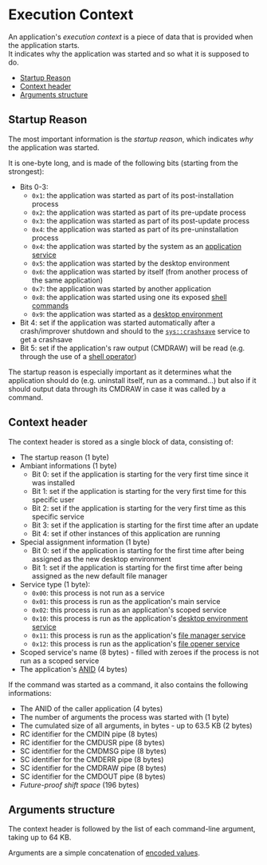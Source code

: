 # Execution Context

An application's _execution context_ is a piece of data that is provided when the application starts.  
It indicates why the application was started and so what it is supposed to do.

- [Startup Reason](#startup-reason)
- [Context header](#context-header)
- [Arguments structure](#arguments-structure)

## Startup Reason

The most important information is the _startup reason_, which indicates _why_ the application was started.

It is one-byte long, and is made of the following bits (starting from the strongest):

- Bits 0-3:
  - `0x1`: the application was started as part of its post-installation process
  - `0x2`: the application was started as part of its pre-update process
  - `0x3`: the application was started as part of its post-update process
  - `0x4`: the application was started as part of its pre-uninstallation process
  - `0x4`: the application was started by the system as an [application service](../../concepts/applications.md#services)
  - `0x5`: the application was started by the desktop environment
  - `0x6`: the application was started by itself (from another process of the same application)
  - `0x7`: the application was started by another application
  - `0x8`: the application was started using one its exposed [shell commands](../../concepts/applications.md#commands)
  - `0x9`: the application was started as a [desktop environment](../../ux/desktop-environment.md)
- Bit 4: set if the application was started automatically after a crash/improver shutdown and should to the [`sys::crashsave`](../services/system/crashsave.md) service to get a crashsave
- Bit 5: set if the application's raw output (CMDRAW) will be read (e.g. through the use of a [shell operator](../shell-scripting.md#reading-a-commands-output))

The startup reason is especially important as it determines what the application should do (e.g. uninstall itself, run as a command...) but also if it should output data through its CMDRAW in case it was called by a command.

## Context header

The context header is stored as a single block of data, consisting of:

- The startup reason (1 byte)
- Ambiant informations (1 byte)
  - Bit 0: set if the application is starting for the very first time since it was installed
  - Bit 1: set if the application is starting for the very first time for this specific user
  - Bit 2: set if the application is starting for the very first time as this specific service
  - Bit 3: set if the application is starting for the first time after an update
  - Bit 4: set if other instances of this application are running
- Special assignment information (1 byte)
  - Bit 0: set if the application is starting for the first time after being assigned as the new desktop environment
  - Bit 1: set if the application is starting for the first time after being assigned as the new default file manager
- Service type (1 byte):
  - `0x00`: this process is not run as a service
  - `0x01`: this process is run as the application's main service
  - `0x02`: this process is run as an application's scoped service
  - `0x10`: this process is run as the application's [desktop environment service](../services/integration/desktop-environments.md)
  - `0x11`: this process is run as the application's [file manager service](../services/integration/file-managers.md)
  - `0x12`: this process is run as the application's [file opener service](../services/integration/file-openers.md)
- Scoped service's name (8 bytes) - filled with zeroes if the process is not run as a scoped service
- The application's [ANID](../applications-libraries.md#application-identifier) (4 bytes)

If the command was started as a command, it also contains the following informations:

- The ANID of the caller application (4 bytes)
- The number of arguments the process was started with (1 byte)
- The cumulated size of all arguments, in bytes - up to 63.5 KB (2 bytes)
- RC identifier for the CMDIN pipe (8 bytes)
- RC identifier for the CMDUSR pipe (8 bytes)
- SC identifier for the CMDMSG pipe (8 bytes)
- SC identifier for the CMDERR pipe (8 bytes)
- SC identifier for the CMDRAW pipe (8 bytes)
- SC identifier for the CMDOUT pipe (8 bytes)
- _Future-proof shift space_ (196 bytes)

## Arguments structure

The context header is followed by the list of each command-line argument, taking up to 64 KB.

Arguments are a simple concatenation of [encoded values](commands.md#values-encoding).
